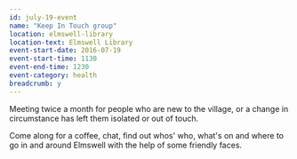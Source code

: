 ```yaml
---
id: july-19-event
name: "Keep In Touch group"
location: elmswell-library
location-text: Elmswell Library
event-start-date: 2016-07-19
event-start-time: 1130
event-end-time: 1230
event-category: health
breadcrumb: y
---
```

Meeting twice a month for people who are new to the village, or a change in circumstance has left them isolated or out of touch.

Come along for a coffee, chat, find out whos' who, what's on and where to go in and around Elmswell with the help of some friendly faces.
